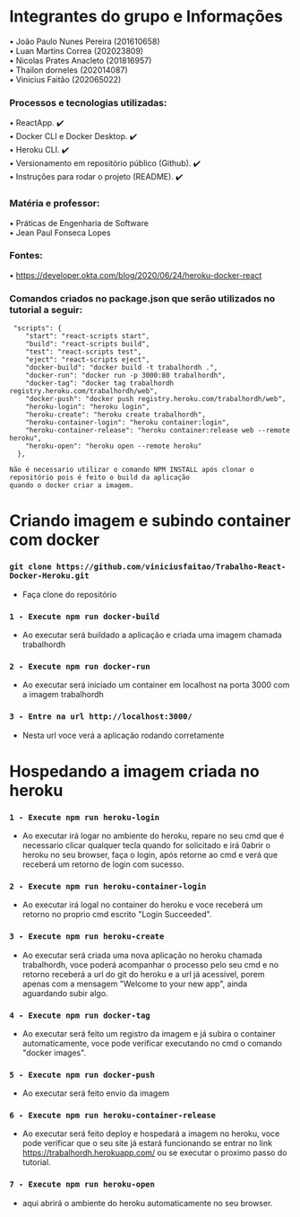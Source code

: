 # Integrantes do grupo e Informações
• João Paulo Nunes Pereira (201610658) <br/>
• Luan Martins Correa (202023809) <br/>
• Nicolas Prates Anacleto (201816957) <br/>
• Thailon dorneles (202014087) <br/>
• Vinicius Faitão (202065022) <br/>

### Processos e tecnologias utilizadas:
• ReactApp. :heavy_check_mark: <br/>
• Docker CLI e Docker Desktop. :heavy_check_mark: <br/>
• Heroku CLI. :heavy_check_mark: <br/>
• Versionamento em repositório público (Github). :heavy_check_mark: <br/>
• Instruções para rodar o projeto (README). :heavy_check_mark: <br/>

### Matéria e professor:
• Práticas de Engenharia de Software <br/>
• Jean Paul Fonseca Lopes

### Fontes:
• https://developer.okta.com/blog/2020/06/24/heroku-docker-react

### Comandos criados no package.json que serão utilizados no tutorial a seguir:

```
 "scripts": {
    "start": "react-scripts start",
    "build": "react-scripts build",
    "test": "react-scripts test",
    "eject": "react-scripts eject",
    "docker-build": "docker build -t trabalhordh .",
    "docker-run": "docker run -p 3000:80 trabalhordh",
    "docker-tag": "docker tag trabalhordh registry.heroku.com/trabalhordh/web",
    "docker-push": "docker push registry.heroku.com/trabalhordh/web",
    "heroku-login": "heroku login",
    "heroku-create": "heroku create trabalhordh",
    "heroku-container-login": "heroku container:login",
    "heroku-container-release": "heroku container:release web --remote heroku",
    "heroku-open": "heroku open --remote heroku"
  },
```

```
Não é necessario utilizar o comando NPM INSTALL após clonar o repositório pois é feito o build da aplicação 
quando o docker criar a imagem. 
```

# Criando imagem e subindo container com docker

### `git clone https://github.com/viniciusfaitao/Trabalho-React-Docker-Heroku.git`
- Faça clone do repositório

### `1 - Execute npm run docker-build`
- Ao executar será buildado a aplicação e criada uma imagem chamada trabalhordh

### `2 - Execute npm run docker-run`
- Ao executar será iniciado um container em localhost na porta 3000 com a imagem trabalhordh

### `3 - Entre na url http://localhost:3000/`
- Nesta url voce verá a aplicação rodando corretamente


# Hospedando a imagem criada no heroku


### `1 - Execute npm run heroku-login`
- Ao executar irá logar no ambiente do heroku, repare no seu cmd que é necessario clicar qualquer tecla quando for solicitado e irá 0abrir o heroku no seu browser, faça o login, após retorne ao cmd e verá que receberá um retorno de login com sucesso.

### `2 - Execute npm run heroku-container-login`
- Ao executar irá logal no container do heroku e voce receberá um retorno no proprio cmd escrito "Login Succeeded".

### `3 - Execute npm run heroku-create`
- Ao executar será criada uma nova aplicação no heroku chamada trabalhordh, voce poderá acompanhar o processo pelo seu cmd e no retorno receberá a url do git do heroku e a url já acessivel, porem apenas com a mensagem "Welcome to your new app", ainda aguardando subir algo.

### `4 - Execute npm run docker-tag`
- Ao executar será feito um registro da imagem e já subira o container automaticamente, voce pode verificar executando no cmd o comando "docker images".

### `5 - Execute npm run docker-push`
- Ao executar será feito envio da imagem

### `6 - Execute npm run heroku-container-release`
- Ao executar será feito deploy e hospedará a imagem no heroku, voce pode verificar que o seu site já estará funcionando se entrar no link https://trabalhordh.herokuapp.com/ ou se executar o proximo passo do tutorial.

### `7 - Execute npm run heroku-open`
- aqui abrirá o ambiente do heroku automaticamente no seu browser.
